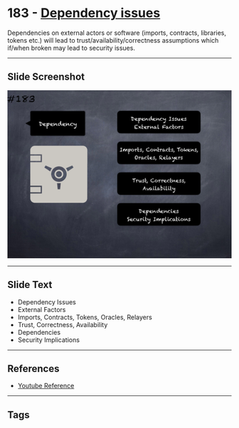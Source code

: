 # 183 - [Dependency issues](Dependency%20issues.md)
Dependencies on external actors or software (imports, contracts, libraries, tokens etc.) will lead to trust/availability/correctness assumptions which if/when broken may lead to security issues.
___
## Slide Screenshot
![0183.png](../../images/5.%20Pitfalls%20and%20Best%20Practices%20201/183.png)
___
## Slide Text
- Dependency Issues
- External Factors
- Imports, Contracts, Tokens, Oracles, Relayers
- Trust, Correctness, Availability
- Dependencies
- Security Implications
___
## References
- [Youtube Reference](https://youtu.be/QSsfkmcdbPw?t=119)
___
## Tags